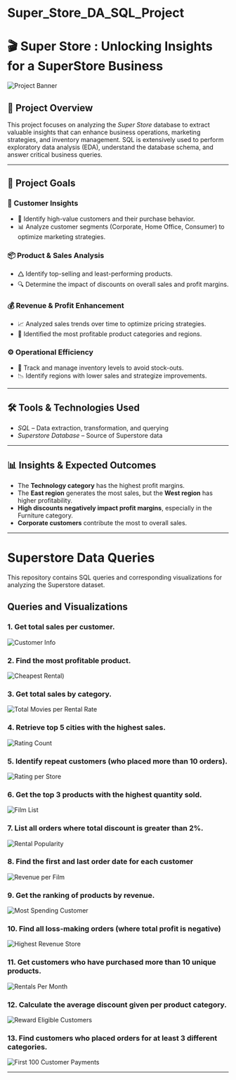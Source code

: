 # Super_Store_DA_SQL_Project
# 🎬 Super Store : Unlocking Insights for a SuperStore Business

![Project Banner]()

## 📌 Project Overview
This project focuses on analyzing the *Super Store* database to extract valuable insights that can enhance business operations, marketing strategies, and inventory management. SQL is extensively used to perform exploratory data analysis (EDA), understand the database schema, and answer critical business queries.


---

## 🎯 Project Goals

### 🛒 Customer Insights

- 📌 Identify high-value customers and their purchase behavior.
- 📊 Analyze customer segments (Corporate, Home Office, Consumer) to optimize marketing strategies.

### 📦 Product & Sales Analysis

- 🛆 Identify top-selling and least-performing products.
- 🔍 Determine the impact of discounts on overall sales and profit margins.

### 💰 Revenue & Profit Enhancement

- 📈 Analyzed sales trends over time to optimize pricing strategies.
- 🎥 Identified the most profitable product categories and regions.

### ⚙️ Operational Efficiency

- 📌 Track and manage inventory levels to avoid stock-outs.
- 📉 Identify regions with lower sales and strategize improvements.

---

## 🛠️ Tools & Technologies Used
- *SQL* – Data extraction, transformation, and querying
- *Superstore Database* – Source of Superstore data

---

## 📊 Insights & Expected Outcomes
- The **Technology category** has the highest profit margins.
- The **East region** generates the most sales, but the **West region** has higher profitability.
- **High discounts negatively impact profit margins**, especially in the Furniture category.
- **Corporate customers** contribute the most to overall sales.

---

# Superstore Data Queries

This repository contains SQL queries and corresponding visualizations for analyzing the Superstore dataset.

## Queries and Visualizations

### 1. Get total sales per customer.

![Customer Info](https://github.com/Alima39/Rental_Movies_DA/blob/main/Outputs/EMAIL_ID_LIST.png)

### 2. Find the most profitable product.
![Cheapest Rental](https://github.com/Alima39/Rental_Movies_DA/blob/main/Outputs/Rental%20rate%20and%20Movie%20Count.PNG))

### 3. Get total sales by category.
![Total Movies per Rental Rate](https://github.com/Alima39/Rental_Movies_DA/blob/main/Outputs/TOTAL_NO_OF_MOVIES.png)

### 4. Retrieve top 5 cities with the highest sales.
![Rating Count](https://github.com/Alima39/Rental_Movies_DA/blob/main/Outputs/Most%20Common%20Movie%20Rating.PNG)

### 5. Identify repeat customers (who placed more than 10 orders).
![Rating per Store](https://github.com/Alima39/Rental_Movies_DA/blob/main/Outputs/Prevalent%20Rating%20per%20Store.PNG)

### 6. Get the top 3 products with the highest quantity sold.
![Film List](https://github.com/Alima39/Rental_Movies_DA/blob/main/Outputs/TLC.png)

### 7. List all orders where total discount is greater than 2%.
![Rental Popularity](https://github.com/Alima39/Rental_Movies_DA/blob/main/Outputs/popularity.png)

### 8. Find the first and last order date for each customer
![Revenue per Film](https://github.com/Alima39/Rental_Movies_DA/blob/main/Outputs/REVENUE.png)

### 9. Get the ranking of products by revenue.
![Most Spending Customer](https://github.com/Alima39/Rental_Movies_DA/blob/main/Outputs/MOST_SPENDING_CUSTOMER.png)

### 10. Find all loss-making orders (where total profit is negative)
![Highest Revenue Store](https://github.com/Alima39/Rental_Movies_DA/blob/main/Outputs/MOST_REVENUE.png)

### 11. Get customers who have purchased more than 10 unique products.
![Rentals Per Month](https://github.com/Alima39/Rental_Movies_DA/blob/main/Outputs/RENTALS_PER_MONTH.png)

### 12. Calculate the average discount given per product category.
![Reward Eligible Customers](https://github.com/Alima39/Rental_Movies_DA/blob/main/Outputs/REWARD_VIA_PHONE.png)

### 13. Find customers who placed orders for at least 3 different categories.
![First 100 Customer Payments](https://github.com/Alima39/Rental_Movies_DA/blob/main/Outputs/FIRST_100_CUSTOMER_PAYMENTS.png)

---

